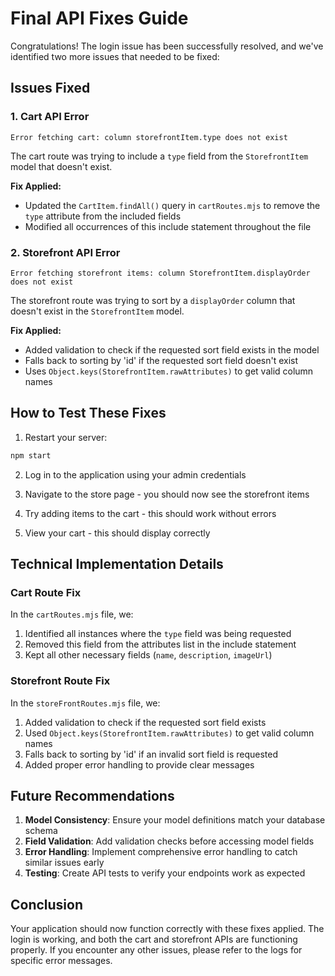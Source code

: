 # Final API Fixes Guide

Congratulations! The login issue has been successfully resolved, and we've identified two more issues that needed to be fixed:

## Issues Fixed

### 1. Cart API Error
```
Error fetching cart: column storefrontItem.type does not exist
```

The cart route was trying to include a `type` field from the `StorefrontItem` model that doesn't exist. 

**Fix Applied:**
- Updated the `CartItem.findAll()` query in `cartRoutes.mjs` to remove the `type` attribute from the included fields
- Modified all occurrences of this include statement throughout the file

### 2. Storefront API Error
```
Error fetching storefront items: column StorefrontItem.displayOrder does not exist
```

The storefront route was trying to sort by a `displayOrder` column that doesn't exist in the `StorefrontItem` model.

**Fix Applied:**
- Added validation to check if the requested sort field exists in the model
- Falls back to sorting by 'id' if the requested sort field doesn't exist
- Uses `Object.keys(StorefrontItem.rawAttributes)` to get valid column names

## How to Test These Fixes

1. Restart your server:
```bash
npm start
```

2. Log in to the application using your admin credentials

3. Navigate to the store page - you should now see the storefront items

4. Try adding items to the cart - this should work without errors

5. View your cart - this should display correctly

## Technical Implementation Details

### Cart Route Fix
In the `cartRoutes.mjs` file, we:
1. Identified all instances where the `type` field was being requested
2. Removed this field from the attributes list in the include statement
3. Kept all other necessary fields (`name`, `description`, `imageUrl`)

### Storefront Route Fix
In the `storeFrontRoutes.mjs` file, we:
1. Added validation to check if the requested sort field exists
2. Used `Object.keys(StorefrontItem.rawAttributes)` to get valid column names
3. Falls back to sorting by 'id' if an invalid sort field is requested
4. Added proper error handling to provide clear messages

## Future Recommendations

1. **Model Consistency**: Ensure your model definitions match your database schema
2. **Field Validation**: Add validation checks before accessing model fields
3. **Error Handling**: Implement comprehensive error handling to catch similar issues early
4. **Testing**: Create API tests to verify your endpoints work as expected

## Conclusion

Your application should now function correctly with these fixes applied. The login is working, and both the cart and storefront APIs are functioning properly. If you encounter any other issues, please refer to the logs for specific error messages.
